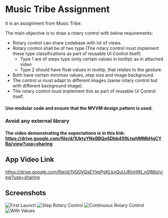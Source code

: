 
# Music Tribe Assignment
It is an assignment from Music Tribe.

The main objective is to draw a rotary control with below requirements:

- Rotary control can share codebase with lot of views.
- Rotary control shall be of two type (The rotary control must implement these type classifications as part of reusable UI Control itself)
    - Type 1 are of steps type (only certain values in tooltip) as in attached video
    - Type 2 should have float values in tooltip, that relates to the gesture.
- Both have certain min/max values, step size and image background.
- The control ui must adapt to different images (same rotary control but with different background image).
- The rotary control must implement this as part of reusable UI Control itself.
#### Use modular code and ensure that the MVVM design pattern is used.
### Avoid any external library
#### The video demonstrating the expectations is in this link: https://drive.google.com/file/d/1UktyYNeBBQoSDbb41I9LtwhMMbHqCYBg/view?usp=sharing

## App Video Link
https://drive.google.com/file/d/1VQ0VQsEYkePgKLkvQuUJRinHIN_n0Wbi/view?usp=sharing

## Screenshots
![First Launch ](https://github.com/ashwanisingh8713/musictribe_assigment/blob/master/screeshots/01.png)
![Step Rotary Control  ](https://github.com/ashwanisingh8713/musictribe_assigment/blob/master/screeshots/02.png)
![Continuous Rotary Control  ](https://github.com/ashwanisingh8713/musictribe_assigment/blob/master/screeshots/03.png)
![With Values  ](https://github.com/ashwanisingh8713/musictribe_assigment/blob/master/screeshots/04.png)

